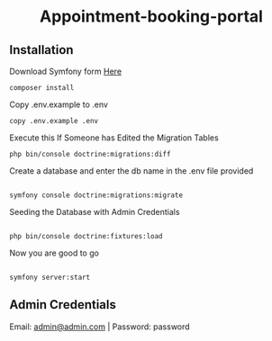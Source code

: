 <h1 align="center"> Appointment-booking-portal </h1>

## Installation

Download Symfony form <a href="https://symfony.com/download">Here</a>

```
composer install
```

Copy .env.example to .env

```
copy .env.example .env
```

Execute this If Someone has Edited the Migration Tables

```
php bin/console doctrine:migrations:diff
```

Create a database and enter the db name in the .env file provided

```

symfony console doctrine:migrations:migrate

```

Seeding the Database with Admin Credentials

```

php bin/console doctrine:fixtures:load

```
Now you are good to go

```

symfony server:start

```

## Admin Credentials

Email: admin@admin.com | Password: password

```

```
